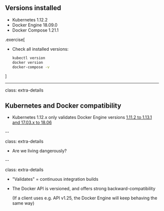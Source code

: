 ## Versions installed

- Kubernetes 1.12.2
- Docker Engine 18.09.0
- Docker Compose 1.21.1

<!-- ##VERSION## -->

.exercise[

- Check all installed versions:
  ```bash
  kubectl version
  docker version
  docker-compose -v
  ```

]

---

class: extra-details

## Kubernetes and Docker compatibility

- Kubernetes 1.12.x only validates Docker Engine versions [1.11.2 to 1.13.1 and 17.03.x to 18.06](https://github.com/kubernetes/kubernetes/blob/master/CHANGELOG-1.12.md#external-dependencies)

--

class: extra-details

- Are we living dangerously?

--

class: extra-details

- "Validates" = continuous integration builds

- The Docker API is versioned, and offers strong backward-compatibility

  (If a client uses e.g. API v1.25, the Docker Engine will keep behaving the same way)
